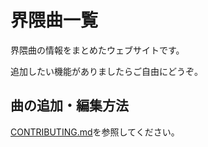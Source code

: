# 界隈曲一覧

界隈曲の情報をまとめたウェブサイトです。

追加したい機能がありましたらご自由にどうぞ。

## 曲の追加・編集方法
[CONTRIBUTING.md](./static/content/CONTRIBUTING.md)を参照してください。